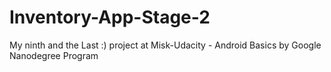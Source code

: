 # Inventory-App-Stage-2
My ninth and the Last :) project at Misk-Udacity - Android Basics by Google Nanodegree Program
